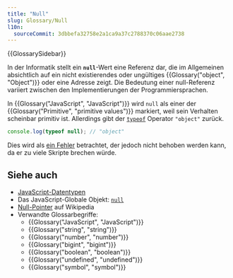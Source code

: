 ```yaml
---
title: "Null"
slug: Glossary/Null
l10n:
  sourceCommit: 3dbbefa32758e2a1ca9a37c2788370c06aae2738
---
```


{{GlossarySidebar}}

In der Informatik stellt ein **`null`**-Wert eine Referenz dar, die im Allgemeinen absichtlich auf ein nicht existierendes oder ungültiges {{Glossary("object", "Object")}} oder eine Adresse zeigt. Die Bedeutung einer null-Referenz variiert zwischen den Implementierungen der Programmiersprachen.

In {{Glossary("JavaScript", "JavaScript")}} wird `null` als einer der {{Glossary("Primitive", "primitive values")}} markiert, weil sein Verhalten scheinbar primitiv ist. Allerdings gibt der [`typeof`](/de/docs/Web/JavaScript/Reference/Operators/typeof) Operator `"object"` zurück.

```js
console.log(typeof null); // "object"
```

Dies wird als [ein Fehler](/de/docs/Web/JavaScript/Reference/Operators/typeof#typeof_null) betrachtet, der jedoch nicht behoben werden kann, da er zu viele Skripte brechen würde.

## Siehe auch

- [JavaScript-Datentypen](/de/docs/Web/JavaScript/Guide/Data_structures)
- Das JavaScript-Globale Objekt: [`null`](/de/docs/Web/JavaScript/Reference/Operators/null)
- [Null-Pointer](https://de.wikipedia.org/wiki/Nullzeiger) auf Wikipedia
- Verwandte Glossarbegriffe:
  - {{Glossary("JavaScript", "JavaScript")}}
  - {{Glossary("string", "string")}}
  - {{Glossary("number", "number")}}
  - {{Glossary("bigint", "bigint")}}
  - {{Glossary("boolean", "boolean")}}
  - {{Glossary("undefined", "undefined")}}
  - {{Glossary("symbol", "symbol")}}
